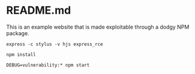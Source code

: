 # README.md
This is an example website that is made exploitable through a dodgy NPM package. 

```
express -c stylus -v hjs express_rce
```


```
npm install 
```


```
DEBUG=vulnerability:* npm start
```
